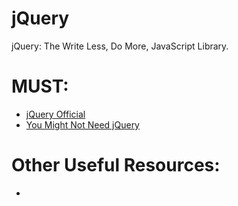 # jQuery
jQuery: The Write Less, Do More, JavaScript Library.

# MUST:
<ul>
   <li><a href="https://jquery.com/">jQuery Official</a></li> 
  <li><a href="http://youmightnotneedjquery.com/">You Might Not Need jQuery</a></li>

</ul>

# Other Useful Resources:
<ul>
  <li><a href=""></a></li>
</ul
